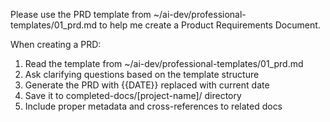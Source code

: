 Please use the PRD template from ~/ai-dev/professional-templates/01_prd.md to help me create a Product Requirements Document.

When creating a PRD:
1. Read the template from ~/ai-dev/professional-templates/01_prd.md
2. Ask clarifying questions based on the template structure
3. Generate the PRD with {{DATE}} replaced with current date
4. Save it to completed-docs/[project-name]/ directory
5. Include proper metadata and cross-references to related docs